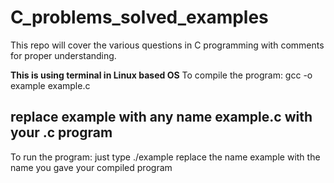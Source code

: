 # C_problems_solved_examples
This repo will cover the various questions in C programming with comments for proper understanding.

**This is using terminal in Linux based OS**
To compile the program:
gcc -o example example.c

replace example with any name 
example.c with your .c program
----------------------------------------------------------------------------------------------------------
To run the program:
just type ./example
replace the name example with the name you gave your compiled program
